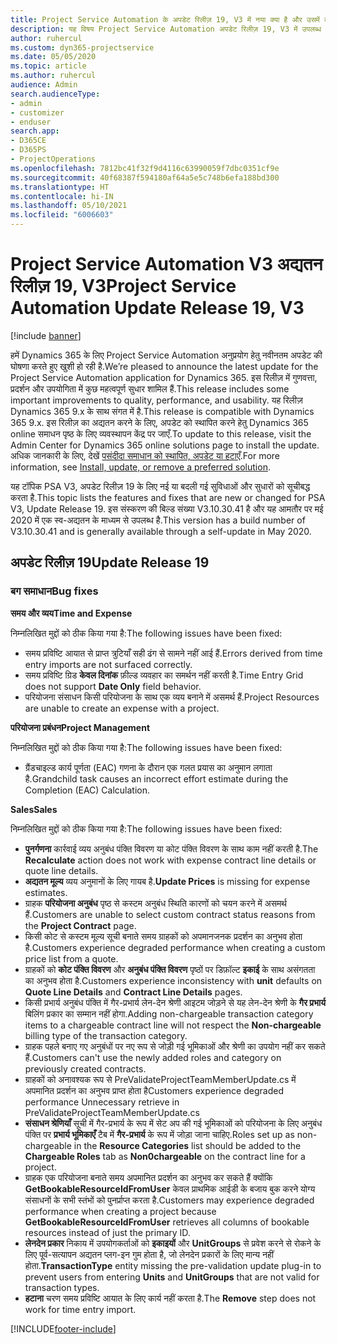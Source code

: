 ```yaml
---
title: Project Service Automation के अपडेट रिलीज़ 19, V3 में नया क्या है और उसमें क्या परिवर्तन हुआ है
description: यह विषय Project Service Automation अपडेट रिलीज़ 19, V3 में उपलब्ध सुविधाओं और सुधारों को सूचीबद्ध करता है.
author: ruhercul
ms.custom: dyn365-projectservice
ms.date: 05/05/2020
ms.topic: article
ms.author: ruhercul
audience: Admin
search.audienceType:
- admin
- customizer
- enduser
search.app:
- D365CE
- D365PS
- ProjectOperations
ms.openlocfilehash: 7812bc41f32f9d4116c63990059f7dbc0351cf9e
ms.sourcegitcommit: 40f68387f594180af64a5e5c748b6efa188bd300
ms.translationtype: HT
ms.contentlocale: hi-IN
ms.lasthandoff: 05/10/2021
ms.locfileid: "6006603"
---
```

# <a name="project-service-automation-update-release-19-v3"></a><span data-ttu-id="417c3-103">Project Service Automation V3 अद्यतन रिलीज़ 19, V3</span><span class="sxs-lookup"><span data-stu-id="417c3-103">Project Service Automation Update Release 19, V3</span></span>

[!include [banner](../includes/psa-now-project-operations.md)]

<span data-ttu-id="417c3-104">हमें Dynamics 365 के लिए Project Service Automation अनुप्रयोग हेतु नवीनतम अपडेट की घोषणा करते हुए खुशी हो रही है.</span><span class="sxs-lookup"><span data-stu-id="417c3-104">We’re pleased to announce the latest update for the Project Service Automation application for Dynamics 365.</span></span> <span data-ttu-id="417c3-105">इस रिलीज़ में गुणवत्ता, प्रदर्शन और उपयोगिता में कुछ महत्वपूर्ण सुधार शामिल हैं.</span><span class="sxs-lookup"><span data-stu-id="417c3-105">This release includes some important improvements to quality, performance, and usability.</span></span> <span data-ttu-id="417c3-106">यह रिलीज़ Dynamics 365 9.x के साथ संगत में है.</span><span class="sxs-lookup"><span data-stu-id="417c3-106">This release is compatible with Dynamics 365 9.x.</span></span> <span data-ttu-id="417c3-107">इस रिलीज़ का अद्यतन करने के लिए, अपडेट को स्थापित करने हेतु Dynamics 365 online समाधन पृष्ठ के लिए व्यवस्थापन केंद्र पर जाएँ.</span><span class="sxs-lookup"><span data-stu-id="417c3-107">To update to this release, visit the Admin Center for Dynamics 365 online solutions page to install the update.</span></span> <span data-ttu-id="417c3-108">अधिक जानकारी के लिए, देखें [पसंदीदा समाधान को स्थापित, अपडेट या हटाएँ](/power-platform/admin/install-remove-preferred-solution).</span><span class="sxs-lookup"><span data-stu-id="417c3-108">For more information, see [Install, update, or remove a preferred solution](/power-platform/admin/install-remove-preferred-solution).</span></span>

<span data-ttu-id="417c3-109">यह टॉपिक PSA V3, अपडेट रिलीज़ 19 के लिए नई या बदली गई सुविधाओं और सुधारों को सूचीबद्ध करता है.</span><span class="sxs-lookup"><span data-stu-id="417c3-109">This topic lists the features and fixes that are new or changed for PSA V3, Update Release 19.</span></span> <span data-ttu-id="417c3-110">इस संस्करण की बिल्ड संख्या V3.10.30.41 है और यह आमतौर पर मई 2020 में एक स्व-अद्यतन के माध्यम से उपलब्ध है.</span><span class="sxs-lookup"><span data-stu-id="417c3-110">This version has a build number of V3.10.30.41 and is generally available through a self-update in May 2020.</span></span>

## <a name="update-release-19"></a><span data-ttu-id="417c3-111">अपडेट रिलीज़ 19</span><span class="sxs-lookup"><span data-stu-id="417c3-111">Update Release 19</span></span>

### <a name="bug-fixes"></a><span data-ttu-id="417c3-112">बग समाधान</span><span class="sxs-lookup"><span data-stu-id="417c3-112">Bug fixes</span></span>

<span data-ttu-id="417c3-113">**समय और व्यय**</span><span class="sxs-lookup"><span data-stu-id="417c3-113">**Time and Expense**</span></span>

<span data-ttu-id="417c3-114">निम्नलिखित मुद्दों को ठीक किया गया है:</span><span class="sxs-lookup"><span data-stu-id="417c3-114">The following issues have been fixed:</span></span> 

- <span data-ttu-id="417c3-115">समय प्रविष्टि आयात से प्राप्त त्रुटियाँ सही ढंग से सामने नहीं आई हैं.</span><span class="sxs-lookup"><span data-stu-id="417c3-115">Errors derived from time entry imports are not surfaced correctly.</span></span>
- <span data-ttu-id="417c3-116">समय प्रविष्टि ग्रिड **केवल दिनांक** फ़ील्ड व्यवहार का समर्थन नहीं करती है.</span><span class="sxs-lookup"><span data-stu-id="417c3-116">Time Entry Grid does not support **Date Only** field behavior.</span></span>
- <span data-ttu-id="417c3-117">परियोजना संसाधन किसी परियोजना के साथ एक व्यय बनाने में असमर्थ हैं.</span><span class="sxs-lookup"><span data-stu-id="417c3-117">Project Resources are unable to create an expense with a project.</span></span>

<span data-ttu-id="417c3-118">**परियोजना प्रबंधन**</span><span class="sxs-lookup"><span data-stu-id="417c3-118">**Project Management**</span></span>

<span data-ttu-id="417c3-119">निम्नलिखित मुद्दों को ठीक किया गया है:</span><span class="sxs-lookup"><span data-stu-id="417c3-119">The following issues have been fixed:</span></span> 

-  <span data-ttu-id="417c3-120">ग्रैंडचाइल्ड कार्य पूर्णता (EAC) गणना के दौरान एक गलत प्रयास का अनुमान लगाता है.</span><span class="sxs-lookup"><span data-stu-id="417c3-120">Grandchild task causes an incorrect effort estimate during the Completion (EAC) Calculation.</span></span>

<span data-ttu-id="417c3-121">**Sales**</span><span class="sxs-lookup"><span data-stu-id="417c3-121">**Sales**</span></span>

<span data-ttu-id="417c3-122">निम्नलिखित मुद्दों को ठीक किया गया है:</span><span class="sxs-lookup"><span data-stu-id="417c3-122">The following issues have been fixed:</span></span> 

- <span data-ttu-id="417c3-123">**पुनर्गणना** कार्रवाई व्यय अनुबंध पंक्ति विवरण या कोट पंक्ति विवरण के साथ काम नहीं करती है.</span><span class="sxs-lookup"><span data-stu-id="417c3-123">The **Recalculate** action does not work with expense contract line details or quote line details.</span></span>
- <span data-ttu-id="417c3-124">**अद्यतन मूल्य** व्यय अनुमानों के लिए गायब है.</span><span class="sxs-lookup"><span data-stu-id="417c3-124">**Update Prices** is missing for expense estimates.</span></span>
-  <span data-ttu-id="417c3-125">ग्राहक **परियोजना अनुबंध** पृष्ठ से कस्टम अनुबंध स्थिति कारणों को चयन करने में असमर्थ हैं.</span><span class="sxs-lookup"><span data-stu-id="417c3-125">Customers are unable to select custom contract status reasons from the **Project Contract** page.</span></span>
- <span data-ttu-id="417c3-126">किसी कोट से कस्टम मूल्य सूची बनाते समय ग्राहकों को अपमानजनक प्रदर्शन का अनुभव होता है.</span><span class="sxs-lookup"><span data-stu-id="417c3-126">Customers experience degraded performance when creating a custom price list from a quote.</span></span>
- <span data-ttu-id="417c3-127">ग्राहकों को **कोट पंक्ति विवरण** और **अनुबंध पंक्ति विवरण** पृष्ठों पर डिफ़ॉल्ट **इकाई** के साथ असंगतता का अनुभव होता है.</span><span class="sxs-lookup"><span data-stu-id="417c3-127">Customers experience inconsistency with **unit** defaults on **Quote Line Details** and **Contract Line Details** pages.</span></span>
- <span data-ttu-id="417c3-128">किसी प्रभार्य अनुबंध पंक्ति में गैर-प्रभार्य लेन-देन श्रेणी आइटम जोड़ने से यह लेन-देन श्रेणी के **गैर प्रभार्य** बिलिंग प्रकार का सम्मान नहीं होगा.</span><span class="sxs-lookup"><span data-stu-id="417c3-128">Adding non-chargeable transaction category items to a chargeable contract line will not respect the **Non-chargeable** billing type of the transaction category.</span></span>
- <span data-ttu-id="417c3-129">ग्राहक पहले बनाए गए अनुबंधों पर नए रूप से जोड़ी गई भूमिकाओं और श्रेणी का उपयोग नहीं कर सकते हैं.</span><span class="sxs-lookup"><span data-stu-id="417c3-129">Customers can't use the newly added roles and category on previously created contracts.</span></span>
- <span data-ttu-id="417c3-130">ग्राहकों को अनावश्यक रूप से PreValidateProjectTeamMemberUpdate.cs में अपमानित प्रदर्शन का अनुभव प्राप्त होता है</span><span class="sxs-lookup"><span data-stu-id="417c3-130">Customers experience degraded performance Unnecessary retrieve in PreValidateProjectTeamMemberUpdate.cs</span></span>
- <span data-ttu-id="417c3-131">**संसाधन श्रेणियाँ** सूची में गैर-प्रभार्य के रूप में सेट अप की गई भूमिकाओं को परियोजना के लिए अनुबंध पंक्ति पर **प्रभार्य भूमिकाएँ** टैब में **गैर-प्रभार्य** के रूप में जोड़ा जाना चाहिए.</span><span class="sxs-lookup"><span data-stu-id="417c3-131">Roles set up as non-chargeable in the **Resource Categories** list should be added to the **Chargeable Roles** tab as **Non0chargeable** on the contract line for a project.</span></span>
- <span data-ttu-id="417c3-132">ग्राहक एक परियोजना बनाते समय अपमानित प्रदर्शन का अनुभव कर सकते हैं क्योंकि **GetBookableResourceIdFromUser** केवल प्राथमिक आईडी के बजाय बुक करने योग्य संसाधनों के सभी स्तंभों को पुनर्प्राप्त करता है.</span><span class="sxs-lookup"><span data-stu-id="417c3-132">Customers may experience degraded performance when creating a project because **GetBookableResourceIdFromUser** retrieves all columns of bookable resources instead of just the primary ID.</span></span>
- <span data-ttu-id="417c3-133">**लेनदेन प्रकार** निकाय में उपयोगकर्ताओं को **इकाइयों** और **UnitGroups** से प्रवेश करने से रोकने के लिए पूर्व-सत्यापन अद्यतन प्लग-इन गुम होता है, जो लेनदेन प्रकारों के लिए मान्य नहीं होता.</span><span class="sxs-lookup"><span data-stu-id="417c3-133">**TransactionType** entity missing the pre-validation update plug-in to prevent users from entering **Units** and **UnitGroups** that are not valid for transaction types.</span></span>
- <span data-ttu-id="417c3-134">**हटाना** चरण समय प्रविष्टि आयात के लिए कार्य नहीं करता है.</span><span class="sxs-lookup"><span data-stu-id="417c3-134">The **Remove** step does not work for time entry import.</span></span>


[!INCLUDE[footer-include](../includes/footer-banner.md)]